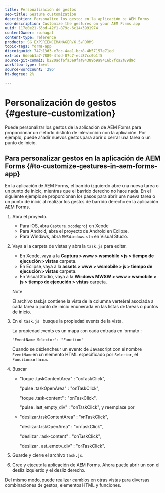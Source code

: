 ```yaml
---
title: Personalización de gestos
seo-title: Gesture customization
description: Personalice los gestos en la aplicación de AEM Forms
seo-description: Customize the gestures on your AEM Forms app
uuid: 117e0e21-66bd-42f1-879c-6c1443991974
contentOwner: robhagat
content-type: reference
products: SG_EXPERIENCEMANAGER/6.5/FORMS
topic-tags: forms-app
discoiquuid: 747d13d3-e7cc-4aa1-bcc8-4b57157e71ed
exl-id: 6debb1a7-7889-4fdd-87c7-ecb87cc0b1f5
source-git-commit: b220adf6fa3e9faf94389b9a9416b7fca2f89d9d
workflow-type: tm+mt
source-wordcount: '296'
ht-degree: 2%

---
```


# Personalización de gestos {#gesture-customization}

Puede personalizar los gestos de la aplicación de AEM Forms para proporcionar un método distinto de interacción con la aplicación. Por ejemplo, puede añadir nuevos gestos para abrir o cerrar una tarea o un punto de inicio.

## Para personalizar gestos en la aplicación de AEM Forms {#to-customize-gestures-in-aem-forms-app}

En la aplicación de AEM Forms, el barrido izquierdo abre una nueva tarea o un punto de inicio, mientras que el barrido derecho no hace nada. En el siguiente ejemplo se proporcionan los pasos para abrir una nueva tarea o un punto de inicio al realizar los gestos de barrido derecho en la aplicación AEM Forms.

1. Abra el proyecto.

   * Para iOS, abra `Capture.xcodeproj` en Xcode
   * Para Android, abra el proyecto de Android en Eclipse.
   * Para Windows, abra `MWSWindows.sln` en Visual Studio.

1. Vaya a la carpeta de vistas y abra la `task.js` para editar.

   * En Xcode, vaya a la **Captura > www > wsmobile > js > tiempo de ejecución > vistas** carpeta.
   * En Eclipse, vaya a la **assets > www > wsmobile > js > tiempo de ejecución > vistas** carpeta.
   * En Visual Studio, vaya a la **Windows MWSW > www > wsmobile > js > tiempo de ejecución > vistas** carpeta.

   >[!NOTE]
   >
   >El archivo task.js contiene la vista de la columna vertebral asociada a cada tarea o punto de inicio enumerada en las listas de tareas o puntos de inicio.

1. En el `task.js` , busque la propiedad events de la vista.

   La propiedad events es un mapa con cada entrada en formato :

   `"EventName Selector": "Function"`

   Cuando se déclencheur un evento de Javascript con el nombre `EventName`en un elemento HTML especificado por `Selector`, el `Function`se llama.

1. Buscar

   * &quot;toque .taskContentArea&quot; : &quot;onTaskClick&quot;,

      &quot;pulse .taskOpenArea&quot; : &quot;onTaskClick&quot;,

      &quot;toque .task-content&quot; : &quot;onTaskClick&quot;,

      &quot;pulse .last_empty_div&quot; : &quot;onTaskClick&quot;,
   y reemplace por

   * &quot;deslizar.taskContentArea&quot; : &quot;onTaskClick&quot;,

      &quot;deslizar.taskOpenArea&quot; : &quot;onTaskClick&quot;,

      &quot;deslizar .task-content&quot; : &quot;onTaskClick&quot;,

      &quot;deslizar .last_empty_div&quot; : &quot;onTaskClick&quot;,


1. Guarde y cierre el archivo `task.js`.
1. Cree y ejecute la aplicación de AEM Forms. Ahora puede abrir un con el desliz izquierdo y el desliz derecho.

Del mismo modo, puede realizar cambios en otras vistas para diversas combinaciones de gestos, elementos HTML y funciones.
